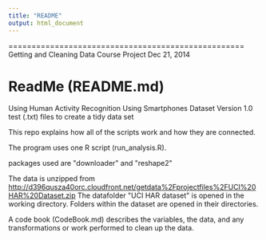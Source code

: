 ```yaml
---
title: "README"
output: html_document
---
```

===================================================
Getting and Cleaning Data
Course Project
Dec 21, 2014

ReadMe (README.md)
===================================================
Using Human Activity Recognition Using Smartphones Dataset Version 1.0 
test (.txt) files to create a tidy data set

This repo explains how all of the scripts work and how they are connected.

The program uses one R script (run_analysis.R).

packages used are "downloader" and "reshape2"

The data is unzipped from 
http://d396qusza40orc.cloudfront.net/getdata%2Fprojectfiles%2FUCI%20HAR%20Dataset.zip
The datafolder "UCI HAR dataset" is opened in the working directory. 
Folders within the dataset are opened in their directories.

A code book (CodeBook.md) describes the variables, the data, and any transformations or work performed to clean up the data. 